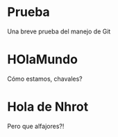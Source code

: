 # Prueba
Una breve prueba del manejo de Git

# HOlaMundo
Cómo estamos, chavales?

# Hola de Nhrot
Pero que alfajores?!